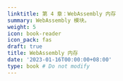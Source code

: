 ```yaml
---
linktitle: 第 4 章：WebAssembly 内存
summary: WebAssembly 模块。
weight: 5
icon: book-reader
icon_pack: fas
draft: true
title: WebAssembly 内存
date: '2023-01-16T00:00:00+08:00'
type: book # Do not modify
---
```


